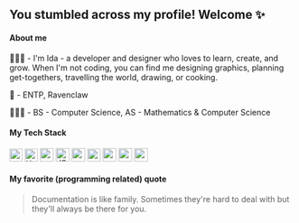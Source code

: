 ##  You stumbled across my profile! Welcome ✨

#### About me 
👩🏻‍💻 - I'm Ida - a developer and designer who loves to learn, create, and grow. When I'm not coding, you can find me designing graphics, planning get-togethers, travelling the world, drawing, or cooking.

🌸 - ENTP, Ravenclaw

👩🏻‍🎓 - BS - Computer Science, AS - Mathematics & Computer Science

#### My Tech Stack

<img width="23px" src="https://user-images.githubusercontent.com/36140849/97772552-93990e80-1b05-11eb-97bd-53229e84b914.png" />

<img width="23px" alt="HTML5" src="https://user-images.githubusercontent.com/36140849/97772550-93007800-1b05-11eb-99dc-e5ca02c928e0.png" />

<img width="24px" src="https://user-images.githubusercontent.com/36140849/97772525-651b3380-1b05-11eb-8694-d3f6afba9dbf.png" />

<img width="24px" alt="JS" src="https://user-images.githubusercontent.com/36140849/97772467-bd9e0100-1b04-11eb-8cad-3e5e2518f331.png" />

<img width="24px" src="https://user-images.githubusercontent.com/36140849/97772584-c3e0ad00-1b05-11eb-9304-127cffd91ab0.png" />

<img width="23px" src="https://user-images.githubusercontent.com/36140849/97772552-93990e80-1b05-11eb-97bd-53229e84b914.png" />





<img width="24px" src="https://user-images.githubusercontent.com/36140849/97772583-c3481680-1b05-11eb-9487-7401ef226ee3.png" />

<img width="24px" src="https://user-images.githubusercontent.com/36140849/97772581-c216e980-1b05-11eb-843f-39e7a4ce54dc.png" />

<img width="24px" src="https://user-images.githubusercontent.com/36140849/97772582-c2af8000-1b05-11eb-904d-88d225949e59.png" />





#### My favorite (programming related) quote 
> Documentation is like family. Sometimes they're hard to deal with but they'll always be there for you.





